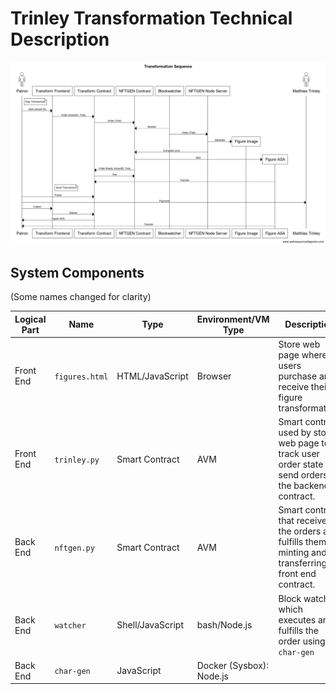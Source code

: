 # Trinley Transformation Technical Description

![Sequence](tr2.png)

## System Components

(Some names changed for clarity)

|Logical Part|Name|Type|Environment/VM Type| Description|
|----------|-------------|---------------|---------|-----------|
|Front End |`figures.html`   |HTML/JavaScript|Browser  |Store web page where users purchase and receive their figure transformation.|
|Front End |`trinley.py`  |Smart Contract |AVM      |Smart contract used by store web page to track user order state and send orders to the backend contract. |
|Back End  |`nftgen.py`  |Smart Contract | AVM |Smart contract that receives the orders and fulfills them by minting and transferring to front end contract. |
|Back End | `watcher` | Shell/JavaScript|bash/Node.js|Block watcher which executes and fulfills the order using `char-gen`|
|Back End | `char-gen` | JavaScript | Docker (Sysbox): Node.js | |

<!-- |Back End  |algonfts.mjs|JavaScript   |Node.js|       |         |   | -->


